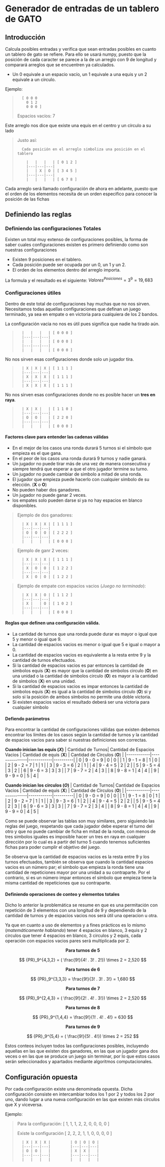 # Generador de entradas de un tablero de GATO
## Introducción 
Calcula posibles entradas y verifica que sean entradas posibles en cuanto un tablero de gato se refiere.
Para ello se usará numpy, puesto que la posición de cada caracter se parece a la de un arreglo con 9 de longitud 
y comparará arreglos que se encuentren ya calculados.
- Un 0 equivale a un espacio vacío, un 1 equivale a una equis y un 2 equivale a un círculo.
 
Ejemplo:
>
>       [ 0 0 0 
>         0 1 2 
>         0 0 0 ]
> 
> Espacios vacíos: 7

Este arreglo nos dice que existe una equis en el centro y un círculo a su lado

> Justo así:
> 
>       Cada posición en el arreglo simboliza una posición en el tablero
> 
>         |   |   |   | [ 0 1 2 ]
>         |---|---|---| 
>         |   | X | O | [ 3 4 5 ]
>         |---|---|---|
>         |   |   |   | [ 6 7 8 ]

Cada arreglo será llamado configuración de ahora en adelante, puesto que el orden de los elementos necesita
de un orden especifico para conocer la posición de las fichas

## Definiendo las reglas

### Definiendo las configuraciones Totales

Existen un total muy extenso de configuraciones posibles, la forma de saber cuales configuraciones existen
es primero definiendo como son nuestras configuraciones
- Existen 9 posiciones en el tablero.
- Cada posición puede ser ocupada por un 0, un 1 y un 2.
- El orden de los elementos dentro del arreglo importa.

La formula y el resultado es el siguiente: $Valores^{Posiciones} = 3^9 = 19,683$

### Configuraciones útiles

Dentro de este total de configuraciones hay muchas que no nos sirven.
Necesitamos todas aquellas configuraciones que definan un juego terminado, ya sea en empate o en victoria para cualquiera de los 2 bandos.

La configuración vacia no nos es útil pues significa que nadie ha tirado aún.

>       |   |   |   | [ 0 0 0 ]
>       |---|---|---| 
>       |   |   |   | [ 0 0 0 ]
>       |---|---|---|
>       |   |   |   | [ 0 0 0 ]      

No nos sirven esas configuraciones donde solo un jugador tira.

>       | X | X | X | [ 1 1 1 ]
>       |---|---|---| 
>       | X | X | X | [ 1 1 1 ]
>       |---|---|---|
>       | X | X | X | [ 1 1 1 ]

No nos sirven esas configuraciones donde no es posible hacer un __tres en raya__.

>       | X | X |   | [ 1 1 0 ]
>       |---|---|---| 
>       | O | O |   | [ 2 2 0 ]
>       |---|---|---|
>       |   |   |   | [ 0 0 0 ] 

#### Factores clave para entender las cadenas válidas

- En el mejor de los casos una ronda durará 5 turnos si el símbolo que empieza es el que gana.
- En el peor de los casos una ronda durará 9 turnos y nadie ganará.
- Un jugador no puede tirar más de una vez de manera consecutiva y siempre tendrá que esperar a que el otro jugador termine su turno.
- Un jugador no puede cambiar de simbolo a mitad de una ronda.
- El jugador que empieza puede hacerlo con cualquier símbolo de su elección. (__X__ o __O__)
- No pueden haber dos ganadores.
- Un jugador no puede ganar 2 veces.
- los empates solo pueden darse si ya no hay espacios en blanco disponibles.

>   Ejemplo de dos ganadores:
>
>       | X | X | X | [ 1 1 1 ]
>       |---|---|---| 
>       | O | O | O | [ 2 2 2 ]
>       |---|---|---|
>       |   |   |   | [ 0 0 0 ]

>   Ejemplo de ganr 2 veces:
>
>       | X | X | X | [ 1 1 1 ]
>       |---|---|---| 
>       | X | O | O | [ 1 2 2 ]
>       |---|---|---|
>       | X | O | O | [ 1 2 2 ]

>   Ejemplo de empate con espacios vacios (_Juego no terminado_):
>
>       | X | X | O | [ 1 1 2 ]
>       |---|---|---| 
>       | X |   | O | [ 1 0 2 ]
>       |---|---|---|
>       |   |   |   | [ 0 0 0 ] 

#### Reglas que definen una configuración válida.

- La cantidad de turnos que una ronda puede durar es mayor o igual que 5 y menor o igual que 9.
- La cantidad de espacios vacios es menor o igual que 5 e igual o mayor a 0.
- La cantidad de espacios vacios es equivalente a la resta entre 9 y la cantidad de turnos efectuados.
- Si la cantidad de espacios vacios es par entonces la cantidad de simbolos equis (__X__) es mayor que la cantidad de simbolos circulo (__O__) en una unidad o
 la cantidad de simbolos circulo (__O__) es mayor a la cantidad de simbolos (__X__) en una unidad.
- Si la cantidad de espacios vacios es impar entonces la cantidad de simbolos equis (__X__) es igual a la cantidad de simbolos circulo (__O__) si y solo si la
 posición de ambos símbolos no permite una doble victoria.
- Si existen espacios vacios el resultado deberá ser una victoria para cualquier símbolo

#### Defiendo parámetros

Para encontrar la cantidad de configuraciones válidas que existen debemos encontrar los límites de los casos según la cantidad de turnos y la cantidad de espacios vacios para saber si nuestras definiciones son correctas.

__Cuando inician las equis (_X_)__
| Cantidad de Turnos| Cantidad de Espacios Vacios | Cantidad de equis (__X__) | Cantidad de Circulos (__O__) |
|------------|---------------|------------|----------|
| 0 | 9 - 0 = 9 | 0 | 0 |
| 1 | 9 - 1 = 8 | 1 | 0 |
| 2 | 9 - 2 = 7 | 1 | 1 |
| 3 | 9 - 3 = 6 | 2 | 1 |
| 4 | 9 - 4 = 5 | 2 | 2 |
| 5 | 9 - 5 = 4 | 3 | 2 |
| 6 | 9 - 6 = 3 | 3 | 3 |
| 7 | 9 - 7 = 2 | 4 | 3 |
| 8 | 9 - 8 = 1 | 4 | 4 |
| 9 | 9 - 9 = 0 | 5 | 4 |

__Cuando inician los circulos (_O_)__
| Cantidad de Turnos| Cantidad de Espacios Vacios | Cantidad de equis (__X__) | Cantidad de Circulos (__O__) |
|------------|---------------|------------|----------|
| 0 | 9 - 0 = 9 | 0 | 0 |
| 1 | 9 - 1 = 8 | 0 | 1 |
| 2 | 9 - 2 = 7 | 1 | 1 |
| 3 | 9 - 3 = 6 | 1 | 2 |
| 4 | 9 - 4 = 5 | 2 | 2 |
| 5 | 9 - 5 = 4 | 2 | 3 |
| 6 | 9 - 6 = 3 | 3 | 3 |
| 7 | 9 - 7 = 2 | 3 | 4 |
| 8 | 9 - 8 = 1 | 4 | 4 |
| 9 | 9 - 9 = 0 | 4 | 5 |

Como se puede observar las tablas son muy similares, pero siguiendo las reglas del juego, respetando que cada jugador debe esperar el turno del otro y que no
 puede cambiar de ficha en mitad de la ronda, con menos de tres simbolos iguales es imposible hacer un tres en raya en cualquier dirección por lo cual es a 
 partir del turno 5 cuando tenemos suficientes fichas para poder cumplir el objetivo del juego.

Se observa que la cantidad de espacios vacios es la resta entre 9 y los turnos efectuados, también se observa que cuando la cantidad espacios vacios es un
 número par; el simbolo que empieza la ronda tiene una cantidad de repeticiones mayor por una unidad a su contraparte. Por el contrario, si es un número impar
 entonces el símbolo que empieza tiene la misma cantidad de repeticiones que su contraparte.

#### Definiendo operaciones de conteo y elementos totales

Dicho lo anterior la problemática se resume en que es una permitación con repetición de 3 elementos con una longitud de 9 y dependiendo de la cantidad de turnos y de espacios vacios 
 nos será útil una operacion u otra.

Ya que en cuanto a uso de elementos y a fines prácticos es lo mismo (_matemáticamente hablando_) tener 4 espacios en blanco, 3 equis y 2 circulos que tener 4 espacios en blanco, 3 circulos y 2 equis, cada
 operación con espacios vacios pares será multiplicada por 2.
<center>

__Para turnos de 5__

$$ {PR}_9^{4,3,2} = ( \frac{9!}{4! . 3! . 2!}) \times 2 = 2,520 $$

__Para turnos de 6__

$$ {PR}_9^{3,3,3} = \frac{9!}{3! . 3! . 3!} = 1,680 $$

__Para turnos de 7__ 

$$ {PR}_9^{2,4,3} = ( \frac{9!}{2! . 4! . 3!}) \times 2 = 2,520 $$

__Para turnos de 8__

$$ {PR}_9^{1,4,4} = \frac{9!}{1! . 4! . 4!} = 630 $$

__Para turnos de 9__

$$ {PR}_9^{5,4} = ( \frac{9!}{5! . 4!}) \times 2 = 252 $$

</center>

Estos conteos incluyen todos las configuraciones posibles, incluyendo aquellas en las que existen dos ganadores, en las que un jugador gana dos veces o en las que se produce un juego sin terminar, por lo
que estos casos serán seleccionados y apartados mediante algoritmos computacionales.

## Configuración opuesta

Por cada configuración existe una denominada opuesta. Dicha configuración consiste en intercambiar todos los 1 por 2 y todos los 2 por uno, 
 dando lugar a una nueva configuración en las que existen más círculos que X y viceversa.

Ejemplo:
> Para la configuración: [ 1, 1, 1, 2, 2, 0, 0, 0, 0 ]
> 
> Existe la configuración [ 2, 2, 2, 1, 1, 0, 0, 0, 0 ]
>      
>       | X | X | X |         | O | O | O |
>       |---|---|---|         |---|---|---|
>       | O | O |   |         | X | X |   |
>       |---|---|---|         |---|---|---|
>       |   |   |   |         |   |   |   |